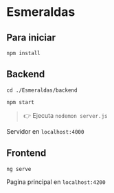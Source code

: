 # Esmeraldas

## Para iniciar
`npm install`

## Backend
`cd ./Esmeraldas/backend`

`npm start` 
>:point_right: Ejecuta `nodemon server.js`

Servidor en `localhost:4000`

## Frontend

`ng serve`

Pagina principal en `localhost:4200`
